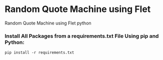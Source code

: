 # Random Quote Machine using Flet
Random Quote Machine using Flet python



### Install All Packages from a requirements.txt File Using pip and Python:

<code>pip install -r requirements.txt</code>
